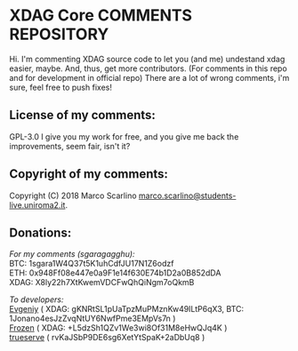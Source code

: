XDAG Core COMMENTS REPOSITORY
================================

Hi.
I'm commenting XDAG source code to let you (and me) undestand xdag easier, maybe.
And, thus, get more contributors. (For comments in this repo and for development in official repo)
There are a lot of wrong comments, i'm sure, feel free to push fixes!

License of my comments:
----------
GPL-3.0
I give you my work for free, and you give me back the improvements, seem fair, isn't it?

Copyright of my comments:
----------
Copyright (C) 2018  Marco Scarlino <marco.scarlino@students-live.uniroma2.it>.

Donations:
----------
_For my comments (sgaragagghu):_                               
BTC:          1sgara1W4Q37t5K1uhCdfJU17N1Z6odzf                                                 
ETH:          0x948Ff08e447e0a9F1e14f630E74b1D2a0B852dDA                                         
XDAG:         X8ly22h7XtKwemVDCFwQhQiNgm7oQkmB

_To developers:_                                      
[Evgeniy](https://github.com/jonano614) ( XDAG: gKNRtSL1pUaTpzMuPMznKw49ILtP6qX3, BTC: 1Jonano4esJzZvqNtUY6NwfPme3EMpVs7n )  
[Frozen](https://github.com/xrdavies) ( XDAG: +L5dzSh1QZv1We3wi8Of31M8eHwQJq4K )  
[trueserve](https://github.com/trueserve) ( rvKaJSbP9DE6sg6XetYtSpaK+2aDbUq8 ) 
